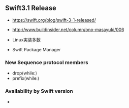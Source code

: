 ## Swift3.1 Release

- https://swift.org/blog/swift-3-1-released/
- http://www.buildinsider.net/column/ono-masayuki/006

- Linux実装多数
- Swift Package Manager

### New Sequence protocol members
- drop(while:)
- prefix(while:)

### Availability by Swift version
-
